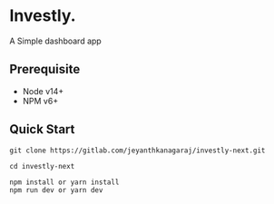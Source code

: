 # Investly.
A Simple dashboard app


## Prerequisite

- Node v14+
- NPM v6+

## Quick Start
```
git clone https://gitlab.com/jeyanthkanagaraj/investly-next.git

cd investly-next

npm install or yarn install
npm run dev or yarn dev

```
